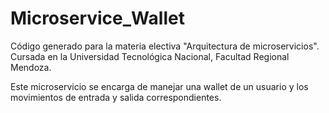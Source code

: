 # Microservice_Wallet

Código generado para la materia electiva "Arquitectura de microservicios". Cursada en la Universidad Tecnológica Nacional, Facultad Regional Mendoza.

Este microservicio se encarga de manejar una wallet de un usuario y los movimientos de entrada y salida correspondientes.
